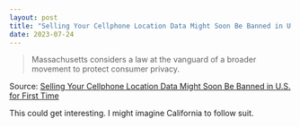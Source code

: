 ```yaml
---
layout: post
title: "Selling Your Cellphone Location Data Might Soon Be Banned in U.S. for First Time"
date: 2023-07-24
---
```


> Massachusetts considers a law at the vanguard of a broader movement to
protect consumer privacy.

Source: [Selling Your Cellphone Location Data Might Soon Be Banned in U.S.
for First Time](
https://www.wsj.com/articles/first-u-s-ban-on-sale-of-cellphone-location-data-might-be-coming-fbe47e53
)

This could get interesting. I might imagine California to follow suit.

